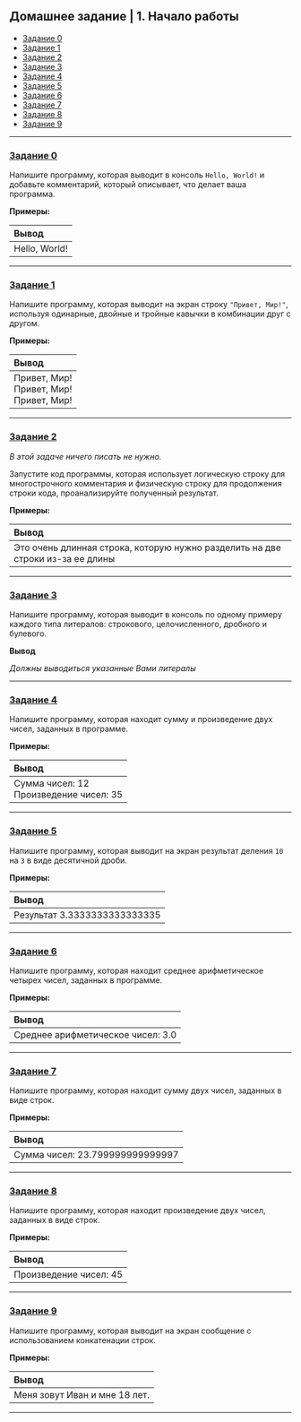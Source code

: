 ## Домашнее задание | 1. Начало работы

- [Задание 0](#задание-0)
- [Задание 1](#задание-1)
- [Задание 2](#задание-2)
- [Задание 3](#задание-3)
- [Задание 4](#задание-4)
- [Задание 5](#задание-5)
- [Задание 6](#задание-6)
- [Задание 7](#задание-7)
- [Задание 8](#задание-8)
- [Задание 9](#задание-9)

---

### [Задание 0](task_0.py)

Напишите программу, которая выводит в консоль `Hello, World!` и добавьте комментарий,
который описывает, что делает ваша программа.

**Примеры:**

| Вывод         |
|:--------------|
| Hello, World! |

---

### [Задание 1](task_1.py)

Напишите программу, которая выводит на экран строку `"Привет, Мир!"`, используя одинарные,
двойные и тройные кавычки в комбинации друг с другом.

**Примеры:**

| Вывод                                          |
|:-----------------------------------------------|
| Привет, Мир!</br>Привет, Мир!</br>Привет, Мир! |

---

### [Задание 2](task_2.py)

_В этой задаче ничего писать не нужно._

Запустите код программы, которая использует логическую строку для многострочного комментария и
физическую строку для продолжения строки кода, проанализируйте полученный результат.

**Примеры:**

| Вывод                                                                          |
|:-------------------------------------------------------------------------------|
| Это очень длинная строка, которую нужно разделить на две строки из-за ее длины |

---

### [Задание 3](task_3.py)

Напишите программу, которая выводит в консоль по одному примеру каждого типа литералов: строкового, целочисленного,
дробного и булевого.

**Вывод**

_Должны выводиться указанные Вами литералы_

---

### [Задание 4](task_4.py)

Напишите программу, которая находит сумму и произведение двух чисел, заданных в программе.

**Примеры:**

| Вывод                                      |
|:-------------------------------------------|
| Сумма чисел: 12</br>Произведение чисел: 35 |

---

### [Задание 5](task_5.py)

Напишите программу, которая выводит на экран результат деления `10` на `3` в виде десятичной дроби.

**Примеры:**

| Вывод                        |
|:-----------------------------|
| Результат 3.3333333333333335 |

---

### [Задание 6](task_6.py)

Напишите программу, которая находит среднее арифметическое четырех чисел, заданных в программе.

**Примеры:**

| Вывод                             |
|:----------------------------------|
| Среднее арифметическое чисел: 3.0 |

---

### [Задание 7](task_7.py)

Напишите программу, которая находит сумму двух чисел, заданных в виде строк.

**Примеры:**

| Вывод                           |
|:--------------------------------|
| Сумма чисел: 23.799999999999997 |

---

### [Задание 8](task_8.py)

Напишите программу, которая находит произведение двух чисел, заданных в виде строк.

**Примеры:**

| Вывод                  |
|:-----------------------|
| Произведение чисел: 45 |

---

### [Задание 9](task_9.py)

Напишите программу, которая выводит на экран сообщение с использованием конкатенации строк.

**Примеры:**

| Вывод                         |
|:------------------------------|
| Меня зовут Иван и мне 18 лет. |

---
